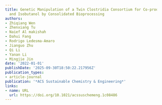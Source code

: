 ```yaml
---
title: Genetic Manipulation of a Twin Clostridia Consortium for Co-production of n-Butanol
  and Isobutanol by Consolidated Bioprocessing
authors:
- Zhiqiang Wen
- Zhenxiang Tu
- Naief Al makishah
- Dahui Fang
- Rodrigo Ledesma‐Amaro
- Jianguo Zhu
- Qi Li
- Yanan Li
- Mingjie Jin
date: '2022-01-01'
publishDate: '2025-09-30T18:50:22.217956Z'
publication_types:
- article-journal
publication: '*ACS Sustainable Chemistry & Engineering*'
links:
- name: URL
  url: https://doi.org/10.1021/acssuschemeng.1c08486
---
```

